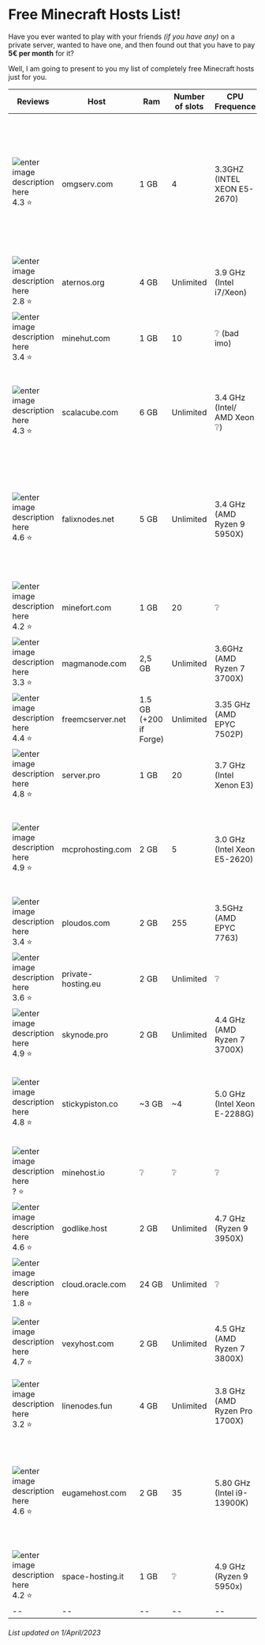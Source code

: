 # Free Minecraft Hosts List!

Have you ever wanted to play with your friends *(if you have any)* on a private server, wanted to have one, and then found out that you have to pay **5€ per month** for it?

 Well, I am going to present to you my list of completely free Minecraft hosts just for you.

Reviews | Host | Ram | Number of slots | CPU Frequence | Storage | Location | 24/7 | Link | No Registering | Technical support | Notes
|--|--|--|--|--|--|--|--|--|--|--|--|
![enter image description here](https://cdn.trustpilot.net/brand-assets/4.1.0/stars/stars-4.5.svg) 4.3 ⭐ |omgserv.com | 1 GB | 4 | 3.3GHZ (INTEL XEON E5-2670) | Unlimited | France :fr: / USA :us: |❌| [🌐](https://www.omgserv.com/en/hosting/minecraft-server/free/) |❌|✅| Custom IP address, Dedicated IP (port 25565), Modded servers allowed, Scheduled backups, Scheduled tasks, MySQL database, Technical support.
![enter image description here](https://cdn.trustpilot.net/brand-assets/4.1.0/stars/stars-3.svg) 2.8 ⭐|aternos.org|4 GB|Unlimited|3.9 GHz (Intel i7/Xeon)|4 GB|Germany❔ :de:|❌|[🌐](https://aternos.org/go/)|❌|✅|Queue system|
![enter image description here](https://cdn.trustpilot.net/brand-assets/4.1.0/stars/stars-3.5.svg)3.4 :star:|minehut.com|1 GB|10|❔ (bad imo)|Unlimited|USA :us:|❌|[🌐](https://minehut.com/)|❌|✅|Very bad CPU apparently|
![enter image description here](https://cdn.trustpilot.net/brand-assets/4.1.0/stars/stars-4.5.svg)4.3 :star:|scalacube.com|6 GB|Unlimited|3.4 GHz (Intel/ AMD Xeon ❔)|30 GB|Canada :canada: / France :fr: / United Kingdom :uk: / Australia :australia: / Singapore :singapore:|❔|[🌐](https://scalacube.com/hosting/server/minecraft/constructor/public)|❌|✅|Bad panel|
![enter image description here](https://cdn.trustpilot.net/brand-assets/4.1.0/stars/stars-4.5.svg)4.6 :star:|falixnodes.net|5 GB|Unlimited|3.4 GHz (AMD Ryzen 9 5950X)|15 GB|Germany :de: / Finland :finland:|❌|[🌐](https://falixnodes.net/)|❌|✅|Custom IP address, Modded servers allowed, Scheduled backups, Scheduled tasks, MySQL database, Technical support.|
![enter image description here](https://cdn.trustpilot.net/brand-assets/4.1.0/stars/stars-4.svg)4.2 :star:|minefort.com|1 GB|20|❔|10 GB|❔|❌|[🌐](https://minefort.com/)|❌|✅|--|
![enter image description here](https://cdn.trustpilot.net/brand-assets/4.1.0/stars/stars-3.5.svg)3.3 :star:|magmanode.com|2,5 GB|Unlimited|3.6GHz (AMD Ryzen 7 3700X)|5 GB|Germany :de:|❔|[🌐](https://magmanode.com/order)|❔|✅|--|
![enter image description here](https://cdn.trustpilot.net/brand-assets/4.1.0/stars/stars-4.5.svg)4.4 :star:|freemcserver.net|1.5 GB (+200 if Forge)|Unlimited|3.35 GHz (AMD EPYC 7502P)|10 GB|USA :us: / Germany :de: / France :fr:|✅|[🌐](https://freemcserver.net/)|❌|✅|--|
![enter image description here](https://cdn.trustpilot.net/brand-assets/4.1.0/stars/stars-5.svg)4.8 :star:|server.pro|1 GB|20|3.7 GHz (Intel Xenon E3)|5 GB|France :fr: / Canada :canada:|❌|[🌐](https://server.pro/create)|❌|✅|--|
![enter image description here](https://cdn.trustpilot.net/brand-assets/4.1.0/stars/stars-5.svg)4.9 :star:|mcprohosting.com|2 GB|5|3.0 GHz (Intel Xeon E5-2620)|❔|[List](https://mcprohosting.com/billing/knowledgebase/106/Server-Locations-MCProHosting-Offers.html)|✅|[🌐](https://mcprohosting.com/freebee)|❔|✅|Currently out of stock on this item so orders for it have been suspended until more stock is available|
![enter image description here](https://cdn.trustpilot.net/brand-assets/4.1.0/stars/stars-3.5.svg)3.4 :star:|ploudos.com|2 GB|255|3.5GHz (AMD EPYC 7763)|6 GB|1.  Germany :de:|❌|[🌐](https://ploudos.com/server/)|❌|✅|--|
![enter image description here](https://cdn.trustpilot.net/brand-assets/4.1.0/stars/stars-3.5.svg)3.6 :star:|private-hosting.eu|2 GB|Unlimited|❔|Unlimited|❔|❔|[🌐](https://private-hosting.eu/store/free-minecraft-server-hosting)|❌|✅|--|
![enter image description here](https://cdn.trustpilot.net/brand-assets/4.1.0/stars/stars-5.svg)4.9 :star:|skynode.pro|2 GB|Unlimited|4.4 GHz (AMD Ryzen 7 3700X)|5 BG|Germany :de:|✅|[🌐](https://www.skynode.pro/free-hosting/minecraft)|❌|✅|--|
![enter image description here](https://cdn.trustpilot.net/brand-assets/4.1.0/stars/stars-5.svg)4.8 :star:|stickypiston.co|~3 GB|~4|5.0 GHz (Intel Xeon E-2288G)|Unlimited|USA :us: / France :fr: / Australia :australia: / Singapore :singapore: / United Kingdom :uk:|❔|[🌐](https://trial.stickypiston.co/minecraft/)|✅|✅|--|
![enter image description here](https://cdn.trustpilot.net/brand-assets/4.1.0/stars/stars-0.svg)? :star:|minehost.io|❔|❔|❔|❔|❔|❔|[🌐](https://www.minehost.io/)|✅|❌|--|
![enter image description here](https://cdn.trustpilot.net/brand-assets/4.1.0/stars/stars-4.5.svg)4.6 :star:|godlike.host|2 GB|Unlimited|4.7 GHz (Ryzen 9 3950X)|10 GB|Ukraine :ukraine:|❌|[🌐](https://godlike.host/minecraft-free-server-en/)|❌|✅|High-quality gaming support is provided only for paid plans|
![enter image description here](https://cdn.trustpilot.net/brand-assets/4.1.0/stars/stars-2.svg)1.8 :star:|cloud.oracle.com|24 GB|Unlimited|❔|20 GB|USA :us: / Canada :canada:|✅|[🌐](https://www.oracle.com/cloud/free/)|❌|✅ *good luck*|Minecraft Not Installed. No Game Panel. [Documentation here](https://blogs.oracle.com/developers/post/how-to-set-up-and-run-a-really-powerful-free-minecraft-server-in-the-cloud)|
![enter image description here](https://cdn.trustpilot.net/brand-assets/4.1.0/stars/stars-4.5.svg)4.7 :star:|vexyhost.com|2 GB|Unlimited|4.5 GHz (AMD Ryzen 7 3800X)|Unlimited|USA :us: / Brazil :brazil: / Netherlands :netherlands: / Argentina :argentina:|❌|[🌐](https://vexyhost.com/free-hosting/minecraft/)|❌|✅|Including 1 free backup
![enter image description here](https://cdn.trustpilot.net/brand-assets/4.1.0/stars/stars-3.svg)3.2 :star:|linenodes.fun|4 GB|Unlimited|3.8 GHz (AMD Ryzen Pro 1700X)|8.5 GB|[List](https://paste.ofcode.org/XZFWcAUj4KFTSBCzPbkUyn)|✅|[🌐](https://linenodes.fun/eng/index.html)|❌|✅|High-quality and gaming support is provided for free and paid plans.
![enter image description here](https://cdn.trustpilot.net/brand-assets/4.1.0/stars/stars-4.5.svg)4.6 :star:|eugamehost.com|2 GB|35|5.80 GHz (Intel i9-13900K)|Unlimited|Germany :de:|✅|[🌐](https://www.eugamehost.com/minecraft-server-hosting)|❌|✅|Use 12Tbit DDoS protection from Path.net. Always on and always free. Use AMP panel ie modern version of McMyAdmin.
|![enter image description here](https://cdn.trustpilot.net/brand-assets/4.1.0/stars/stars-4.svg)4.2 :star:|space-hosting.it|1 GB|❔|4.9 GHz (Ryzen 9 5950x)|4 GB|Lithuania :lithuania: / Italy :it:|❔|[🌐](https://www.space-hosting.it/Minecraft-Server-Hosting/)|❌|✅|--|
|--|--|--|--|--|--|--|--|--|--|--|--|

###### *List updated on 1/April/2023*


